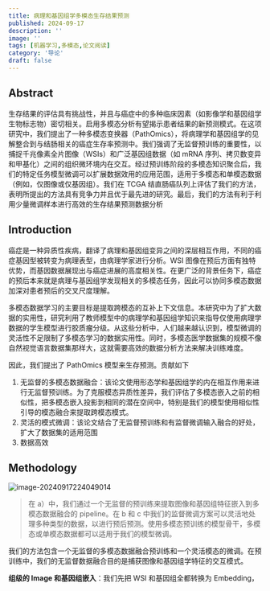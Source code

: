 ```yaml
---
title: 病理和基因组学多模态生存结果预测 
published: 2024-09-17
description: ''
image: ''
tags: [机器学习,多模态,论文阅读]
category: '导论'
draft: false 
---
```


## Abstract

生存结果的评估具有挑战性，并且与癌症中的多种临床因素（如影像学和基因组学生物标志物）密切相关。启用多模态分析有望揭示患者结果的新预测模式。在这项研究中，我们提出了一种多模态变换器（PathOmics），将病理学和基因组学的见解整合到与结肠相关的癌症生存率预测中。我们强调了无监督预训练的重要性，以捕捉千兆像素全片图像（WSIs）和广泛基因组数据（如 mRNA 序列、拷贝数变异和甲基化）之间的组织微环境内在交互。经过预训练阶段的多模态知识聚合后，我们的特定任务模型微调可以扩展数据效用的应用范围，适用于多模态和单模态数据（例如，仅图像或仅基因组）。我们在 TCGA 结直肠癌队列上评估了我们的方法，表明所提出的方法具有竞争力并且优于最先进的研究。最后，我们的方法有利于利用少量微调样本进行高效的生存结果预测数据分析

## Introduction

癌症是一种异质性疾病，翻译了病理和基因组变异之间的深层相互作用，不同的癌症基因型被转变为病理表型，由病理学家进行分析。WSI 图像在预后方面有独特优势，而基因数据展现出与癌症进展的高度相关性。在更广泛的背景任务下，癌症的预后本来就是病理与基因组学发现相关的多模态任务，因此可以协同多模态数据加深对患者预后的交叉尺度理解。

多模态数据学习的主要目标是提取跨模态的互补上下文信息。本研究中为了扩大数据的实用性，研究利用了教师模型中的病理学和基因组学知识来指导仅使用病理学数据的学生模型进行胶质瘤分级。从这些分析中，人们越来越认识到，模型微调的灵活性不足限制了多模态学习的数据实用性。同时，多模态医学数据集的规模不像自然视觉语言数据集那样大，这就需要高效的数据分析方法来解决训练难度。

因此，我们提出了 PathOmics 模型来生存预测。贡献如下

1. 无监督的多模态数据融合：该论文使用形态学和基因组学的内在相互作用来进行无监督预训练。为了克服模态异质性差异，我们评估了多模态嵌入之前的相似性，把多模态嵌入投影到相同的潜在空间中，特别是我们的模型使用相似性引导的模态融合来提取跨模态模式。
2. 灵活的模式微调：该论文结合了无监督预训练和有监督微调输入融合的好处，扩大了数据集的适用范围
3. 数据高效

## Methodology

![image-20240917224049014](https://picture-bed-1325530970.cos.ap-nanjing.myqcloud.com/image-20240917224049014.png)

> 在 a）中，我们通过一个无监督的预训练来提取图像和基因组特征嵌入到多模态数据融合的 pipeline。在 b 和 c 中我们的监督微调方案可以灵活地处理多种类型的数据，以进行预后预测。使用多模态预训练的模型骨干，多模态或单模态数据都可以适用于我们的模型微调。

我们的方法包含一个无监督的多模态数据融合预训练和一个灵活模态的微调。在预训练中，我们的无监督数据融合目的是捕获图像和基因组学特征的交互模式。

**组级的 Image 和基因组嵌入**：我们先把 WSI 和基因组全都转换为 Embedding，
